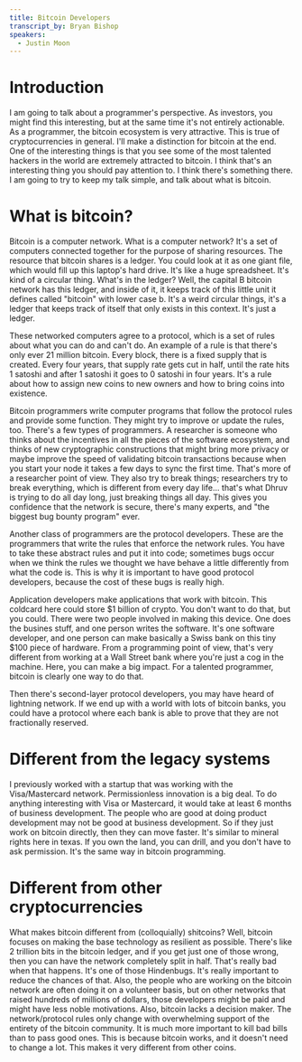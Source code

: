 ```yaml
---
title: Bitcoin Developers
transcript_by: Bryan Bishop
speakers:
  - Justin Moon
---
```

# Introduction

I am going to talk about a programmer's perspective. As investors, you might find this interesting, but at the same time it's not entirely actionable. As a programmer, the bitcoin ecosystem is very attractive. This is true of cryptocurrencies in general. I'll make a distinction for bitcoin at the end. One of the interesting things is that you see some of the most talented hackers in the world are extremely attracted to bitcoin. I think that's an interesting thing you should pay attention to. I think there's something there. I am going to try to keep my talk simple, and talk about what is bitcoin.

# What is bitcoin?

Bitcoin is a computer network. What is a computer network? It's a set of computers connected together for the purpose of sharing resources. The resource that bitcoin shares is a ledger. You could look at it as one giant file, which would fill up this laptop's hard drive. It's like a huge spreadsheet. It's kind of a circular thing. What's in the ledger? Well, the capital B bitcoin network has this ledger, and inside of it, it keeps track of this little unit it defines called "bitcoin" with lower case b. It's a weird circular things, it's a ledger that keeps track of itself that only exists in this context. It's just a ledger.

These networked computers agree to a protocol, which is a set of rules about what you can do and can't do. An example of a rule is that there's only ever 21 million bitcoin. Every block, there is a fixed supply that is created. Every four years, that supply rate gets cut in half, until the rate hits 1 satoshi and after 1 satoshi it goes to 0 satoshi in four years. It's a rule about how to assign new coins to new owners and how to bring coins into existence.

Bitcoin programmers write computer programs that follow the protocol rules and provide some function. They might try to improve or update the rules, too. There's a few types of programmers. A researcher is someone who thinks about the incentives in all the pieces of the software ecosystem, and thinks of new cryptographic constructions that might bring more privacy or maybe improve the speed of validating bitcoin transactions because when you start your node it takes a few days to sync the first time. That's more of a researcher point of view. They also try to break things; researchers try to break everything, which is different from every day life... that's what Dhruv is trying to do all day long, just breaking things all day. This gives you confidence that the network is secure, there's many experts, and "the biggest bug bounty program" ever.

Another class of programmers are the protocol developers. These are the programmers that write the rules that enforce the network rules. You have to take these abstract rules and put it into code; sometimes bugs occur when we think the rules we thought we have behave a little differently from what the code is. This is why it is important to have good protocol developers, because the cost of these bugs is really high.

Application developers make applications that work with bitcoin. This coldcard here could store $1 billion of crypto. You don't want to do that, but you could. There were two people involved in making this device. One does the busines stuff, and one person writes the software. It's one software developer, and one person can make basically a Swiss bank on this tiny $100 piece of hardware. From a programming point of view, that's very different from working at a Wall Street bank where you're just a cog in the machine. Here, you can make a big impact. For a talented programmer, bitcoin is clearly one way to do that.

Then there's second-layer protocol developers, you may have heard of lightning network. If we end up with a world with lots of bitcoin banks, you could have a protocol where each bank is able to prove that they are not fractionally reserved.

# Different from the legacy systems

I previously worked with a startup that was working with the Visa/Mastercard network. Permissionless innovation is a big deal. To do anything interesting with Visa or Mastercard, it would take at least 6 months of business development. The people who are good at doing product development may not be good at business development. So if they just work on bitcoin directly, then they can move faster. It's similar to mineral rights here in texas. If you own the land, you can drill, and you don't have to ask permission. It's the same way in bitcoin programming.

# Different from other cryptocurrencies

What makes bitcoin different from (colloquially) shitcoins? Well, bitcoin focuses on making the base technology as resilient as possible. There's like 2 trillion bits in the bitcoin ledger, and if you get just one of those wrong, then you can have the network completely split in half. That's really bad when that happens. It's one of those Hindenbugs. It's really important to reduce the chances of that. Also, the people who are working on the bitcoin network are often doing it on a volunteer basis, but on other networks that raised hundreds of millions of dollars, those developers might be paid and might have less noble motivations. Also, bitcoin lacks a decision maker. The network/protocol rules only change with overwhelming support of the entirety of the bitcoin community. It is much more important to kill bad bills than to pass good ones. This is because bitcoin works, and it doesn't need to change a lot. This makes it very different from other coins.
